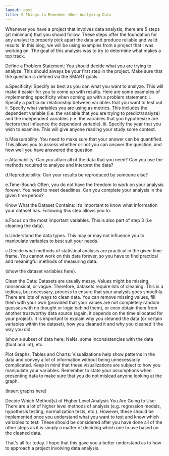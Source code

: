 ```yaml
---
layout: post
title: 5 Things to Remember When Analyzing Data
---
```



Whenever you have a project that involves data analysis, there are 5 steps (at minimum) that you should follow. These steps offer the foundation for any analyst to properly pick apart the data and produce reliable and valid results. In this blog, we will be using examples from a project that I was working on. The goal of this analysis was to try to determine what makes a top track.

Define a Problem Statement: You should decide what you are trying to analyze. This should always be your first step in the project. Make sure that the question is defined via the SMART goals:

a.Specificity: Specify as best as you can what you want to analyze. This will make it easier for you to come up with results. Here are some examples of implementing specificity when coming up with a problem statement:
  i.	Specify a particular relationship between variables that you want to test out.
  ii.	Specify what variables you are using as metrics. This includes the dependent variable (i.e. the variable that you are trying to predict/analyze) and the independent variables (i.e. the variables that you hypothesize are factors that influence the dependent variable).
  iii.	Specify the year that you wish to examine. This will give anyone reading your study some context.

b.Measurability: You need to make sure that your answer can be quantified. This allows you to assess whether or not you can answer the question, and how well you have answered the question.
  
c.Attainability: Can you attain all of the data that you need? Can you use the methods required to analyze and interpret the data?
  
d.Reproducibility: Can your results be reproduced by someone else? 
  
e.Time-Bound: Often, you do not have the freedom to work on your analysis forever. You need to meet deadlines. Can you complete your analysis in the given time period? 

Know What the Dataset Contains: It’s important to know what information your dataset has. Following this step allows you to:
  
a.Focus on the most important variables. This is also part of step 3 (i.e cleaning the data).

b.Understand the data types. This may or may not influence you to manipulate variables to best suit your needs. 

c.Decide what methods of statistical analysis are practical in the given time frame. You cannot work on this data forever, so you have to find practical and meaningful methods of measuring data.

(show the dataset variables here).

Clean the Data: Datasets are usually messy. Values might be missing, nonsensical, or vague. Therefore, datasets require lots of cleaning. This is a tedious, but necessary, process to ensure that your analysis goes smoothly. There are lots of ways to clean data. You can remove missing values, fill them with your own (provided that your values are not completely random guesses with no thought or logic behind them), or even obtain them from another trustworthy data source (again, it depends on the time allocated for your project). It is important to explain why you cleaned the data (or certain variables within the dataset), how you cleaned it and why you cleaned it the way you did.

(show a subset of data here; NaNs, some inconsistencies with the data (float and int), etc.

Plot Graphs, Tables and Charts: Visualizations help show patterns in the data and convey a lot of information without being unnecessarily complicated. Keep in mind that these visualizations are subject to how you manipulate your variables. Remember to state your assumptions when presenting data to make sure that you do not mislead anyone looking at the graph.

(insert graphs here)

Decide Which Method(s) of Higher Level Analysis You Are Going to Use: There are a lot of higher level methods of analysis (e.g. regression models, hypothesis testing, normalization tests, etc.). However, these should be implemented once you understand what you want to test and know which variables to test. These should be considered after you have done all of the other steps as it is simply a matter of deciding which one to use based on the cleaned data.

That's all for today. I hope that this gave you a better understand as to how to approach a project involving data analysis. 	
